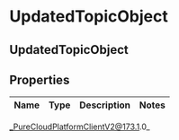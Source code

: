 # UpdatedTopicObject

## UpdatedTopicObject

## Properties

|Name | Type | Description | Notes|
|------------ | ------------- | ------------- | -------------|



_PureCloudPlatformClientV2@173.1.0_
